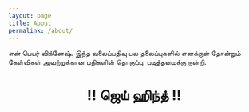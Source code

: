 ```yaml
---
layout: page
title: About
permalink: /about/
---
```


என் பெயர் விக்னேஷ். இந்த வலைப்பதிவு பல தலைப்புகளில் எனக்குள் தோன்றும் கேள்விகள் அவற்றுக்கான பதிகளின் தொகுப்பு. படித்தமைக்கு நன்றி. <br>
<center><h1> !! ஜெய் ஹிந்த் !!</h1></center>
